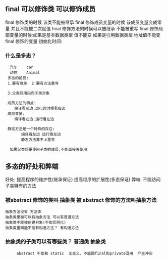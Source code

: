 ## final    可以修饰类    可以修饰成员
final 修饰类的时候  该类不能被继承
final 修饰成员变量的时候   该成员变量变成常量 并且不能被二次赋值
final 修饰方法的时候可以被继承  不能被重写
final 修饰局部变量的时候:如果是基本数据类型  值不能变  如果是引用数据类型  地址值不能变
final 修饰的变量 初始化时间:

###  什么是多态？
      汽车    car         
      动物    Animal 
     多态的前提:
     1.要有继承  2.要有方法重写
     
     3.父类引用指向子类对象
     
     成员方法的特点:
        编译看左边,运行的时候看右边
     成员变量:
        编译看左边,运行看左边
        
     静态方法是一个特殊的存在:
           编译看左边 运行看左边
           静态方法算不上重写   
      
      如果父类想要使用子类的成员:不能直接去使用
      
  
  
  
## 多态的好处和弊端
  好处:
    提高程序的维护性(继承保证)
    提高程序的扩展性(多态保证)
  弊端:
    不能访问子类特有的方法
   
###  被abstract 修饰的类叫 抽象类  被 abstract 修饰的方法叫抽象方法
    抽象方法没有 方法体
    抽象类里面可以有抽象方法 可以有普通方法
    抽象类不能被创建对象(不能实例化)
    抽象类里面能不能有构造方法？ 有构造方法
    
    
### 抽象类的子类可以有哪些类？ 普通类  抽象类
         abstract 不能和 static  无意义，不能跟final和private混用  产生冲突
         
             
            
    
    